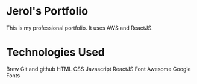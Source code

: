 # Jerol's Portfolio

This is my professional portfolio. It uses AWS and ReactJS.

# Technologies Used

Brew
Git and github
HTML
CSS
Javascript
ReactJS
Font Awesome
Google Fonts
